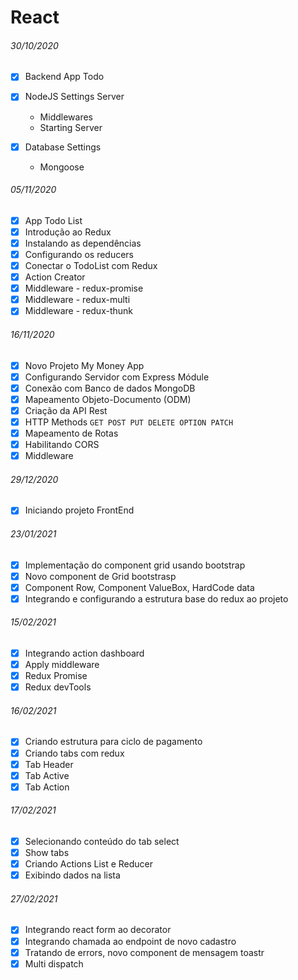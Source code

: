 # React

###### 30/10/2020

* [x] Backend App Todo
* [x] NodeJS Settings Server

  + Middlewares
  + Starting Server

* [x] Database Settings
  + Mongoose

###### 05/11/2020

* [x] App Todo List
* [x] Introdução ao Redux
* [x] Instalando as dependências
* [x] Configurando os reducers
* [x] Conectar o TodoList com Redux
* [x] Action Creator
* [x] Middleware - redux-promise
* [x] Middleware - redux-multi
* [x] Middleware - redux-thunk

###### 16/11/2020

* [x] Novo Projeto My Money App
* [x] Configurando Servidor com Express Módule
* [x] Conexão com Banco de dados MongoDB
* [x] Mapeamento Objeto-Documento (ODM)
* [x] Criação da API Rest
* [x] HTTP Methods `GET POST PUT DELETE OPTION PATCH`
* [x] Mapeamento de Rotas
* [x] Habilitando CORS
* [x] Middleware

###### 29/12/2020

* [x] Iniciando projeto FrontEnd

###### 23/01/2021

* [x] Implementação do component grid usando bootstrap
* [x] Novo component de Grid bootstrasp
* [x] Component Row, Component ValueBox, HardCode data
* [x] Integrando e configurando a estrutura base do redux ao projeto

###### 15/02/2021

* [x] Integrando action dashboard
* [x] Apply middleware
* [x] Redux Promise
* [x] Redux devTools

###### 16/02/2021

* [x] Criando estrutura para ciclo de pagamento
* [x] Criando tabs com redux
* [x] Tab Header
* [x] Tab Active
* [x] Tab Action

###### 17/02/2021

* [x] Selecionando conteúdo do tab select
* [x] Show tabs
* [x] Criando Actions List e Reducer
* [x] Exibindo dados na lista

###### 27/02/2021

* [x] Integrando react form ao decorator
* [x] Integrando chamada ao endpoint de novo cadastro
* [x] Tratando de errors, novo component de mensagem toastr
* [x] Multi dispatch
